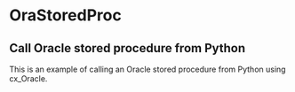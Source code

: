 # OraStoredProc
## Call Oracle stored procedure from Python

This is an example of calling an Oracle stored procedure from Python using cx_Oracle.
